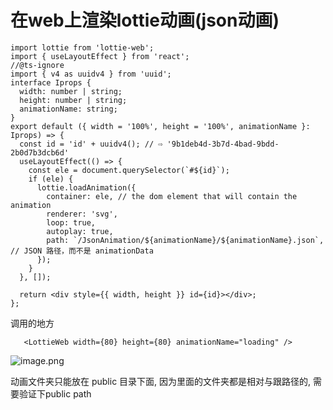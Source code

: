 # 在web上渲染lottie动画(json动画)

```tsx
import lottie from 'lottie-web';
import { useLayoutEffect } from 'react';
//@ts-ignore
import { v4 as uuidv4 } from 'uuid';
interface Iprops {
  width: number | string;
  height: number | string;
  animationName: string;
}
export default ({ width = '100%', height = '100%', animationName }: Iprops) => {
  const id = 'id' + uuidv4(); // ⇨ '9b1deb4d-3b7d-4bad-9bdd-2b0d7b3dcb6d'
  useLayoutEffect(() => {
    const ele = document.querySelector(`#${id}`);
    if (ele) {
      lottie.loadAnimation({
        container: ele, // the dom element that will contain the animation
        renderer: 'svg',
        loop: true,
        autoplay: true,
        path: `/JsonAnimation/${animationName}/${animationName}.json`, // JSON 路径，而不是 animationData
      });
    }
  }, []);

  return <div style={{ width, height }} id={id}></div>;
};

```

调用的地方

```tsx
   <LottieWeb width={80} height={80} animationName="loading" />
```

![image.png](https://alidocs.oss-cn-zhangjiakou.aliyuncs.com/res/ABmOoWVk1o6WjOaw/img/9faa1ebc-0153-4df4-932b-a5d449867f9c.png)

动画文件夹只能放在 public 目录下面, 因为里面的文件夹都是相对与跟路径的, 需要验证下public path